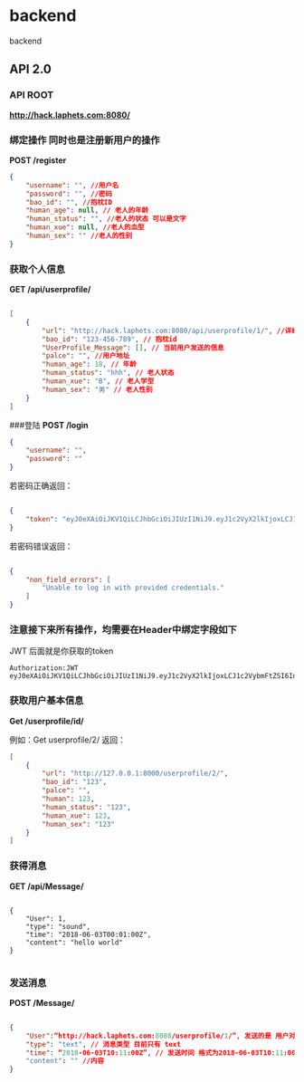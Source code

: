 # backend
backend

## API 2.0
### API ROOT
**http://hack.laphets.com:8080/**
### 绑定操作 同时也是注册新用户的操作
**POST /register**

```json
{
    "username": "", //用户名
    "password": "", //密码
    "bao_id": "", //抱枕ID
    "human_age": null, // 老人的年龄
    "human_status": "", //老人的状态 可以是文字
    "human_xue": null, //老人的血型
    "human_sex": "" //老人的性别
}
```
### 获取个人信息 

**GET /api/userprofile/**

```json

[
    {
        "url": "http://hack.laphets.com:8080/api/userprofile/1/", //详细信息
        "bao_id": "123-456-789", // 抱枕id
        "UserProfile_Message": [], // 当前用户发送的信息
        "palce": "", //用户地址
        "human_age": 18, // 年龄
        "human_status": "hhh", // 老人状态
        "human_xue": "B", // 老人学型
        "human_sex": "男" // 老人性别
    }
]


```


###登陆
**POST /login** 

```json
{
    "username": "",
    "password": ""
}
```

若密码正确返回：

```json

{
    "token": "eyJ0eXAiOiJKV1QiLCJhbGciOiJIUzI1NiJ9.eyJ1c2VyX2lkIjoxLCJ1c2VybmFtZSI6IndnYiIsImV4cCI6MTUyNzk1ODgxMywiZW1haWwiOiIxQDE2My5jb20ifQ.Ihrnc3vAB-w_WbuHSupm2oZoRjCOkq36m3F-uTACe_Q"
}

```
若密码错误返回：

```json

{
    "non_field_errors": [
        "Unable to log in with provided credentials."
    ]
}
```

### 注意接下来所有操作，均需要在Header中绑定字段如下
JWT 后面就是你获取的token

```
Authorization:JWT eyJ0eXAiOiJKV1QiLCJhbGciOiJIUzI1NiJ9.eyJ1c2VyX2lkIjoxLCJ1c2VybmFtZSI6IndnYiIsImV4cCI6MTUyNzk3ODExOCwiZW1haWwiOiIxQDE2My5jb20ifQ.pjqKbjCUPp2NFkOr8ktDesltA1C3_l5sfV9YmNzZnXI

```


### 获取用户基本信息
**Get /userprofile/id/**

例如：Get userprofile/2/
返回：

```json
[
    {
        "url": "http://127.0.0.1:8000/userprofile/2/",
        "bao_id": "123",
        "palce": "",
        "human": 123,
        "human_status": "123",
        "human_xue": 123,
        "human_sex": "123"
    }
]

```


### 获得消息
**GET /api/Message/**

```

{
    "User": 1,
    "type": "sound",
    "time": "2018-06-03T00:01:00Z",
    "content": "hello world"
}


```

### 发送消息
**POST /Message/**

```json

{
    "User":“http://hack.laphets.com:8080/userprofile/1/”, 发送的是 用户对应的url
    "type": "text", // 消息类型 目前只有 text
    "time": “2018-06-03T10:11:00Z”, // 发送时间 格式为2018-06-03T10:11:00Z
    "content": "" //内容
}

```







